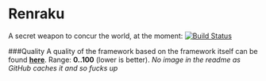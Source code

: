 Renraku
=======

A secret weapon to concur the world, at the moment: [![Build Status](https://ci.inria.fr/pharo-contribution/buildStatus/icon?job=Renraku/PHARO=30,VERSION=development,VM=vm)](https://ci.inria.fr/pharo-contribution/job/Renraku/PHARO=30,VERSION=development,VM=vm/)


###Quality
A quality of the framework based on the framework itself can be found **[here](https://ci.inria.fr/pharo-contribution/job/Renraku-Metrics/plot/getPlot?index=0)**. Range: **0..100** (lower is better). _No image in the readme as GitHub caches it and so fucks up_
